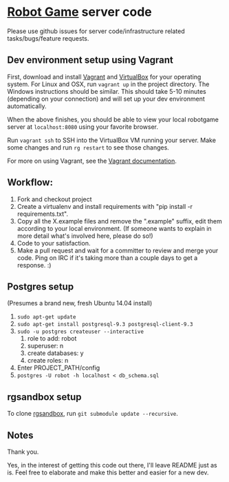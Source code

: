 [Robot Game](http://robotgame.net) server code
===================================

Please use github issues for server code/infrastructure related tasks/bugs/feature requests.

## Dev environment setup using Vagrant

First, download and install [Vagrant](https://www.vagrantup.com/downloads.html) and [VirtualBox](https://www.virtualbox.org/wiki/Downloads) for your operating system. For Linux and OSX, run `vagrant up` in the project directory. The Windows instructions should be similar. This should take 5-10 minutes (depending on your connection) and will set up your dev environment automatically.

When the above finishes, you should be able to view your local robotgame server at `localhost:8080` using your favorite browser.

Run `vagrant ssh` to SSH into the VirtualBox VM running your server. Make some changes and run `rg restart` to see those changes.

For more on using Vagrant, see the [Vagrant documentation](https://docs.vagrantup.com/v2/).

## Workflow:

1.  Fork and checkout project
2.  Create a virtualenv and install requirements with "pip install -r requirements.txt".
3.  Copy all the X.example files and remove the ".example" suffix, edit them according to your local environment. (If someone wants to explain in more detail what's involved here, please do so!)
4.  Code to your satisfaction.
5.  Make a pull request and wait for a committer to review and merge your code. Ping on IRC if it's taking more than a couple days to get a response. :)

## Postgres setup

(Presumes a brand new, fresh Ubuntu 14.04 install)

1. `sudo apt-get update`
1. `sudo apt-get install postgresql-9.3 postgresql-client-9.3`
1. `sudo -u postgres createuser --interactive`
    1. role to add: robot
    1. superuser: n
    1. create databases: y
    1. create roles: n
1. Enter PROJECT_PATH/config
1. `postgres -U robot -h localhost < db_schema.sql`

## rgsandbox setup

To clone [rgsandbox](https://github.com/RobotGame/rgsandbox), run `git submodule update --recursive`. 

## Notes

Thank you.

Yes, in the interest of getting this code out there, I'll leave README just as is. Feel free to elaborate and make this better and easier for a new dev.


